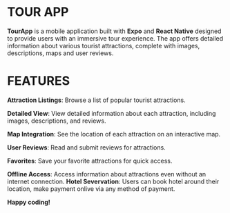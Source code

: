 # TOUR APP

**TourApp** is a mobile application built with **Expo** and **React Native** designed to
provide users with an immersive tour experience. The app offers detailed information about
various tourist attractions, complete with images, descriptions, maps and user reviews.

# FEATURES

**Attraction Listings**: Browse a list of popular tourist attractions.

**Detailed View**: View detailed information about each attraction, including images, descriptions, and reviews.

**Map Integration**: See the location of each attraction on an interactive map.

**User Reviews**: Read and submit reviews for attractions.

**Favorites**: Save your favorite attractions for quick access.

**Offline Access**: Access information about attractions even without an internet connection.
**Hotel Severvation**: Users can book hotel around their location, make payment onlive via any method of payment.

**Happy coding!**